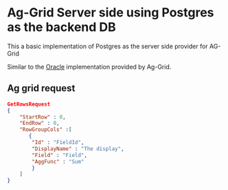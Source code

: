 # Ag-Grid Server side using Postgres as the backend DB

This a basic implementation of Postgres as the server side provider for AG-Grid

Similar to the [Oracle](<https://www.ag-grid.com/archive/25.0.0/documentation/angular/server-side-operations-oracle/>) implementation provided by Ag-Grid.

## Ag grid request

``` json
GetRowsRequest
{
    "StartRow" : 0,
    "EndRow" : 0,
    "RowGroupCols" :[
       {
        "Id" : "FieldId",
        "DisplayName" : "The display",
        "Field" : "Field",
        "AggFunc" : "Sum"
        } 
    ]
}
```
